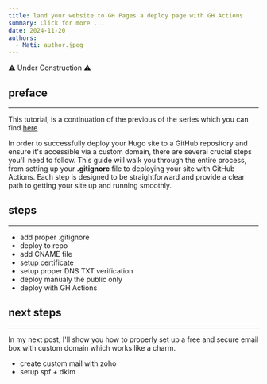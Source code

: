 ```yaml
---
title: land your website to GH Pages a deploy page with GH Actions
summary: Click for more ...
date: 2024-11-20
authors:
  - Mati: author.jpeg
---
```


:warning: Under Construction :warning:

## preface

---

This tutorial, is a continuation of the previous of the series which you can find [here](https://kepa.eu.org/blog/post000-how-to-setup-custom-domain-with-github-pages-and-static-hugo-website/)

In order to successfully deploy your Hugo site to a GitHub repository and ensure it's accessible via a custom domain, there are several crucial steps you'll need to follow. This guide will walk you through the entire process, from setting up your **.gitignore** file to deploying your site with GitHub Actions. Each step is designed to be straightforward and provide a clear path to getting your site up and running smoothly.

## steps

---

- add proper .gitignore
- deploy to repo
- add CNAME file
- setup certificate
- setup proper DNS TXT verification
- deploy manualy the public only
- deploy with GH Actions

## next steps

---

In my next post, I'll show you how to properly set up a free and secure email box with custom domain which works like a charm.

- create custom mail with zoho
- setup spf + dkim
